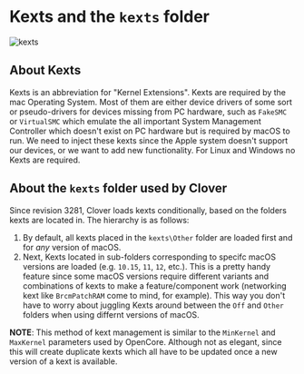 # Kexts and the `kexts` folder
![kexts](https://user-images.githubusercontent.com/76865553/147611657-b56b13b3-0b5b-440e-9eb8-3a48849d903f.png)

## About Kexts
Kexts is an abbreviation for "Kernel Extensions". Kexts are required by the mac Operating System. Most of them are either device drivers of some sort or pseudo-drivers for devices missing from PC hardware, such as `FakeSMC` or `VirtualSMC` which emulate the all important System Management Controller which doesn't exist on PC hardware but is required by macOS to run. We need to inject these kexts since the Apple system doesn't support our devices, or we want to add new functionality. For Linux and Windows no Kexts are required.

## About the `kexts` folder used by Clover
Since revision 3281, Clover loads kexts conditionally, based on the folders kexts are located in. The hierarchy is as follows:

1. By default, all kexts placed in the `kexts\Other` folder are loaded first and for *any* version of macOS.
2. Next, Kexts located in sub-folders corresponding to specifc macOS versions are loaded (e.g. `10.15`, `11`, `12`, etc.). This is a pretty handy feature since some macOS versions require different variants and combinations of kexts to make a feature/component work (networking kext like `BrcmPatchRAM` come to mind, for example). This way you don't have to worry about juggling Kexts around between the `Off` and `Other` folders when using differnt versions of macOS.

**NOTE**: This method of kext management is similar to the `MinKernel` and `MaxKernel` parameters used by OpenCore. Although not as elegant, since this will create duplicate kexts which all have to be updated once a new version of a kext is available.
